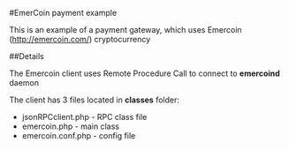 #EmerCoin payment example

This is an example of a payment gateway, which uses Emercoin (http://emercoin.com/) cryptocurrency

##Details

 The Emercoin client uses Remote Procedure Call to connect to **emercoind** daemon

 The client has 3 files located in **classes** folder: 
  * jsonRPCclient.php - RPC class file
  * emercoin.php - main class
  * emercoin.conf.php - config file